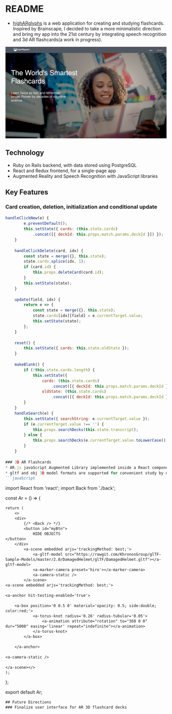 # README

* [highARglyphs](https://higharglyphs.herokuapp.com) is a web application for creating and studying flashcards. Inspired by Brainscape, I decided to take a more minimalistic direction and bring my app into the 21st century by integrating speech recognition and 3d AR flashcards(a work in progress).
 
![Screenshot](
      app/assets/images/highARglyphs.gif
      )

## Technology
* Ruby on Rails backend, with data stored using PostgreSQL
* React and Redux frontend, for a single-page app
* Augmented Reality and Speech Recognition with JavaScript libraries

## Key Features
### Card creation, deletion, initialization and conditional update

```JavaScript
handleClickNew(e) {
        e.preventDefault();
        this.setState({ cards: (this.state.cards)
            .concat([{ deckId: this.props.match.params.deckId }]) });
    }

    handleClickDelete(card, idx) {
        const state = merge({}, this.state);
        state.cards.splice(idx, 1);
        if (card.id) {
            this.props.deleteCard(card.id);
        }
        this.setState(state);
    }

    update(field, idx) {
        return e => {
            const state = merge({}, this.state);
            state.cards[idx][field] = e.currentTarget.value;
            this.setState(state);
        };
    }
    
    reset() {
        this.setState({ cards: this.state.oldState });
    }

    makeBlank() {
        if (!this.state.cards.length) {
            this.setState({
                cards: (this.state.cards)
                    .concat([{ deckId: this.props.match.params.deckId }]),
                oldState: (this.state.cards)
                    .concat([{ deckId: this.props.match.params.deckId }]) });
        }
    }
    handleSearch(e) {
        this.setState({ searchString: e.currentTarget.value });
        if (e.currentTarget.value !== '') {
            this.props.searchDecks(this.state.transcript);
        } else {
            this.props.searchDecks(e.currentTarget.value.toLowerCase());
        }
    }
    
### 3D AR Flashcards
* AR.js javaScript Augmented Library implemented inside a React component 
* gltf and obj 3D model formats are supported for convenient study by doctors, engineers and other spatially complex research fields
```javaScript

```
import React from 'react';
import Back from './back';

const Ar = () => {
    
    return (
        <>
        <div>
            {/* <Back /> */}
            <button id="myBtn">
                HIDE OBJECTS
	</button>
        </div>
            <a-scene embedded arjs='trackingMethod: best;'>
                <a-gltf-model src="https://rawgit.com/KhronosGroup/glTF-Sample-Models/master/2.0/DamagedHelmet/glTF/DamagedHelmet.gltf"></a-gltf-model>
                <a-marker-camera preset='hiro'></a-marker-camera>
                <a-camera-static />
            </a-scene>
    <a-scene embedded arjs='trackingMethod: best;'>

	<a-anchor hit-testing-enabled='true'>

		<a-box position='0 0.5 0' material='opacity: 0.5; side:double; color:red;'>
                <a-torus-knot radius='0.26' radius-tubular='0.05'>
                    <a-animation attribute="rotation" to="360 0 0" dur="5000" easing='linear' repeat="indefinite"></a-animation>
                </a-torus-knot>
            </a-box>

        </a-anchor>

	<a-camera-static />

    </a-scene></>
    );
};

export default Ar;
```
## Future Directions
### Finalize user interface for AR 3D flashcard decks



